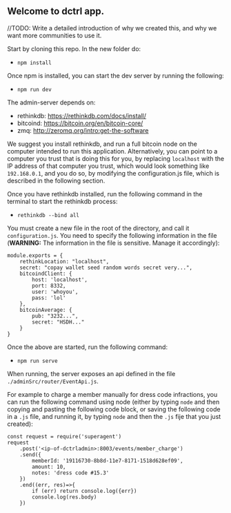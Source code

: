 ## Welcome to dctrl app.

//TODO: Write a detailed introduction of why we created this, and why we want more communities to use it.

Start by cloning this repo. In the new folder do:
- `npm install`

Once npm is installed, you can start the dev server by running the following:
- `npm run dev`

The admin-server depends on:
- rethinkdb: https://rethinkdb.com/docs/install/
- bitcoind: https://bitcoin.org/en/bitcoin-core/
- zmq: http://zeromq.org/intro:get-the-software

We suggest you install rethinkdb, and run a full bitcoin node on the computer intended to run this application.  Alternatively, you can point to a computer you trust that is doing this for you, by replacing `localhost` with the IP address of that computer you trust, which would look something like `192.168.0.1`, and you do so, by modifying the configuration.js file, which is described in the following section.

Once you have rethinkdb installed, run the following command in the terminal to start the rethinkdb process:
- `rethinkdb --bind all `

You must create a new file in the root of the directory, and call it `configuration.js`. You need to specify the following information in the file (**WARNING:** The information in the file is sensitive. Manage it accordingly):

```
module.exports = {
    rethinkLocation: "localhost",
    secret: "copay wallet seed random words secret very...",
    bitcoindClient: {
        host: 'localhost',
        port: 8332,
        user: 'whoyou',
        pass: 'lol'
    },
    bitcoinAverage: {
        pub: "3232...",
        secret: "HSDH..."
    }
}
```

Once the above are started, run the following command:
- `npm run serve`

When running, the server exposes an api defined in the file `./adminSrc/router/EventApi.js`.


For example to charge a member manually for dress code infractions, you can run the following command using node (either by typing `node` and then copying and pasting the following code block, or saving the following code in a `.js` file, and running it, by typing `node` and then the `.js` fije that you just created):

```
const request = require('superagent')
request
    .post('<ip-of-dctrladmin>:8003/events/member_charge')
    .send({
        memberId: '19116730-8b8d-11e7-8171-1518d628ef09',
        amount: 10,
        notes: 'dress code #15.3'
    })
    .end((err, res)=>{
        if (err) return console.log({err})
        console.log(res.body)
    })
```

